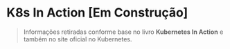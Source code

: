 # K8s In Action [Em Construção]

> Informações retiradas conforme base no livro **Kubernetes In Action** e também no site oficial no Kubernetes.